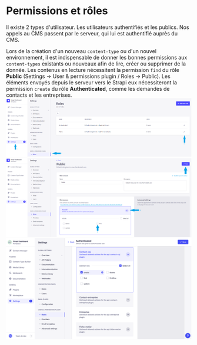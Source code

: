 # Permissions et rôles

Il existe 2 types d'utilisateur. Les utilisateurs authentifiés et les publics. Nos appels au CMS passent par le serveur,
qui lui est authentifié auprès du CMS.

Lors de la création d'un nouveau `content-type` ou d'un nouvel environnement, il est indispensable de donner les bonnes
permissions aux `content-types` existants ou nouveaux afin de lire, créer ou supprimer de la donnée.
Les contenus en lecture nécessitent la permission `find` du rôle **Public** (Settings -> User & permissions plugin /
Roles -> Public). Les éléments envoyés depuis le serveur vers le Strapi eux nécessiteront la permission `create` du rôle **Authenticated**,
comme les demandes de contacts et les entreprises.
![Ajouter une permission find 1](../roles/permissions-public-1.png)
![Ajouter une permission find 2](../roles/permissions-public-2.png)
![Ajouter une permission create](../roles/permissions-authenticated-create.png)
